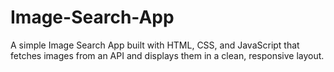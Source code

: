 # Image-Search-App
A simple Image Search App built with HTML, CSS, and JavaScript that fetches images from an API and displays them in a clean, responsive layout.
